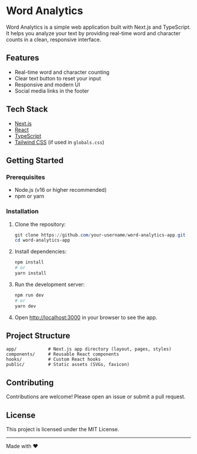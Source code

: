 # Word Analytics

Word Analytics is a simple web application built with Next.js and TypeScript. It helps you analyze your text by providing real-time word and character counts in a clean, responsive interface.

## Features

- Real-time word and character counting
- Clear text button to reset your input
- Responsive and modern UI
- Social media links in the footer

## Tech Stack

- [Next.js](https://nextjs.org/)
- [React](https://react.dev/)
- [TypeScript](https://www.typescriptlang.org/)
- [Tailwind CSS](https://tailwindcss.com/) (if used in `globals.css`)

## Getting Started

### Prerequisites

- Node.js (v16 or higher recommended)
- npm or yarn

### Installation

1. Clone the repository:
   ```powershell
   git clone https://github.com/your-username/word-analytics-app.git
   cd word-analytics-app
   ```

2. Install dependencies:
   ```powershell
   npm install
   # or
   yarn install
   ```

3. Run the development server:
   ```powershell
   npm run dev
   # or
   yarn dev
   ```

4. Open [http://localhost:3000](http://localhost:3000) in your browser to see the app.

## Project Structure

```
app/            # Next.js app directory (layout, pages, styles)
components/     # Reusable React components
hooks/          # Custom React hooks
public/         # Static assets (SVGs, favicon)
```

## Contributing

Contributions are welcome! Please open an issue or submit a pull request.

## License

This project is licensed under the MIT License.

---

Made with ❤️
